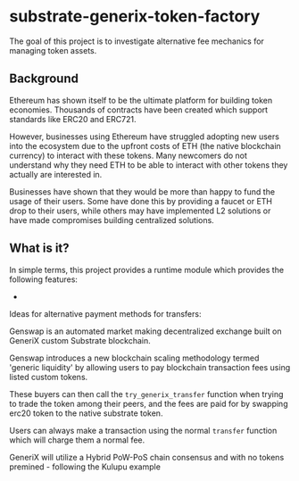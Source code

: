 # substrate-generix-token-factory

The goal of this project is to investigate alternative fee mechanics for managing token assets.

## Background

Ethereum has shown itself to be the ultimate platform for building token economies. Thousands of contracts have been created which support standards like ERC20 and ERC721.

However, businesses using Ethereum have struggled adopting new users into the ecosystem due to the upfront costs of ETH (the native blockchain currency) to interact with these tokens. Many newcomers do not understand why they need ETH to be able to interact with other tokens they actually are interested in.

Businesses have shown that they would be more than happy to fund the usage of their users. Some have done this by providing a faucet or ETH drop to their users, while others may have implemented L2 solutions or have made compromises building centralized solutions.

## What is it?

In simple terms, this project provides a runtime module which provides the following features:

*  
Ideas for alternative payment methods for transfers:

Genswap is an automated market making decentralized exchange built on GeneriX custom Substrate blockchain.

Genswap introduces a new blockchain scaling methodology termed 'generic liquidity' by allowing users to pay blockchain transaction fees using listed custom tokens.

These buyers can then call the `try_generix_transfer` function when trying to trade the token among their peers, and the fees are paid for by swapping erc20 token to the native substrate token.

Users can always make a transaction using the normal `transfer` function which will charge them a normal fee.


GeneriX will utilize a Hybrid PoW-PoS chain consensus and with no tokens premined - following the Kulupu example
